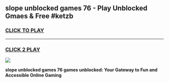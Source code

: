 
## slope unblocked games 76 - Play Unblocked Gmaes & Free #ketzb
<h3>
<a href="https://premium.freeplayer.one?title=slope_unblocked_games_76&ref=03M">CLICK TO PLAY</a></h3>
<hr>

<h3>
<a href="https://premium.freeplayer.one?title=slope_unblocked_games_76&ref=03M">CLICK 2 PLAY</a>
  
</h3>

<a href="https://premium.freeplayer.one?title=slope_unblocked_games_76&ref=03M"><img src="https://clearcache.store/games.png"></a>


**slope unblocked games 76 games unblocked: Your Gateway to Fun and Accessible Online Gaming**
